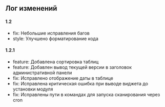 ## Лог изменений

#### 1.2

* fix: Небольшие исправления багов
* style: Улучшено форматирование кода

#### 1.2.1

* feature: Добавлена сортировка таблиц
* feature: Добавлен вывод текущей версии в заголовок административной панели
* fix: Исправлено отображение даты в таблице
* fix: Исправлена критическая ошибка при выводе виджета до установки модуля
* fix: Исправлены пути в командах для запуска сканирования через cron

